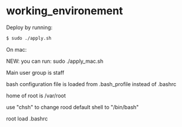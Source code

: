 # working_environement
Deploy by running:
````bash
$ sudo ./apply.sh
````

On mac:

NEW: you can run: sudo ./apply_mac.sh

Main user group is staff

bash configuration file is loaded from .bash_profile instead of .bashrc

home of root is /var/root


use "chsh" to change rood default shell to "/bin/bash"

root load .bashrc
